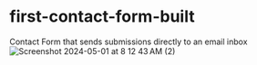 # first-contact-form-built
Contact Form that sends submissions directly to an email inbox 
![Screenshot 2024-05-01 at 8 12 43 AM (2)](https://github.com/AmandaPaiG3/first-contact-form/assets/168582772/f2e71421-a28c-457c-8bd2-8a3350f90256)
